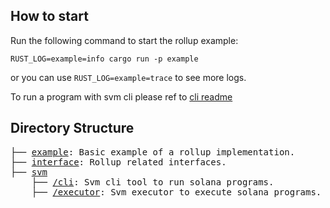 ## How to start

Run the following command to start the rollup example:
```
RUST_LOG=example=info cargo run -p example
```

or you can use `RUST_LOG=example=trace` to see more logs.

To run a program with svm cli please ref to <a href="./svm/cli">cli readme</a>

## Directory Structure

<pre>
├── <a href="./example">example</a>: Basic example of a rollup implementation.
├── <a href="./interface">interface</a>: Rollup related interfaces.
├── <a href="./svm">svm</a>
    ├── <a href="./svm/cli">/cli</a>: Svm cli tool to run solana programs.
    ├── <a href="./svm/executor">/executor</a>: Svm executor to execute solana programs.
